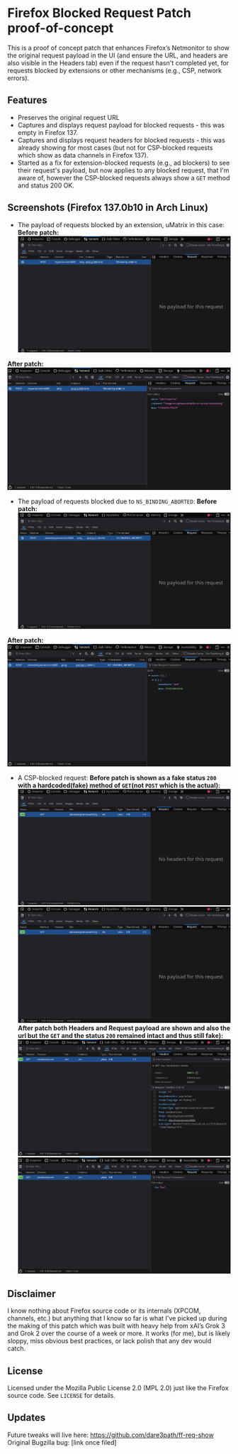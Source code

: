 # Firefox Blocked Request Patch proof-of-concept

This is a proof of concept patch that enhances Firefox’s Netmonitor to show the original request payload in the UI (and ensure the URL, and headers are also visible in the Headers tab) even if the request hasn't completed yet, for requests blocked by extensions or other mechanisms (e.g., CSP, network errors).

## Features
- Preserves the original request URL
- Captures and displays request payload for blocked requests - this was empty in Firefox 137.
- Captures and displays request headers for blocked requests - this was already showing for most cases (but not for CSP-blocked requests which show as data channels in Firefox 137).
- Started as a fix for extension-blocked requests (e.g., ad blockers) to see their request's payload, but now applies to any blocked request, that I'm aware of, however the CSP-blocked requests always show a `GET` method and status 200 OK.

## Screenshots (Firefox 137.0b10 in Arch Linux)
- The payload of requests blocked by an extension, uMatrix in this case:
**Before patch:**
![No payload for this request](screenshots/extension-blocked/beforepatch_request_uMatrix.png)

**After patch:**
![shows the actual request payload based on Content-type from Headers tab(not shown)](screenshots/extension-blocked/afterpatch_request_uMatrix.png)

- The payload of requests blocked due to `NS_BINDING_ABORTED`:
**Before patch:**
![No payload for this request](screenshots/NS_BINDING_ABORTED-blocked/beforepatch_request_NSBA.png)

**After patch:**
![shows the actual request payload based on Content-type from Headers tab(not shown)](screenshots/NS_BINDING_ABORTED-blocked/afterpatch_request_NSBA.png)

- A CSP-blocked request:
**Before patch is shown as a fake status `200` with a hardcoded(fake) method of `GET`(not `POST` which is the actual):**
![No headers for this request](screenshots/CSP-blocked/beforepatch_headers_CSP.png)
![No payload for this request](screenshots/CSP-blocked/beforepatch_request_CSP.png)
**After patch both Headers and Request payload are shown and also the url but the `GET` and the status `200` remained intact and thus still fake):**
![Headers and the url are good but method and status are still fake](screenshots/CSP-blocked/afterpatch_headers_CSP.png)
![Request payload is shown](screenshots/CSP-blocked/afterpatch_request_CSP.png)




## Disclaimer
I know nothing about Firefox source code or its internals (XPCOM, channels, etc.) but anything that I know so far is what I've picked up during the making of this patch which was built with heavy help from xAI’s Grok 3 and Grok 2 over the course of a week or more. It works (for me), but is likely sloppy, miss obvious best practices, or lack polish that any dev would catch.  

## License
Licensed under the Mozilla Public License 2.0 (MPL 2.0) just like the Firefox source code. See `LICENSE` for details.

## Updates
Future tweaks will live here: https://github.com/dare3path/ff-req-show
Original Bugzilla bug: [link once filed]
